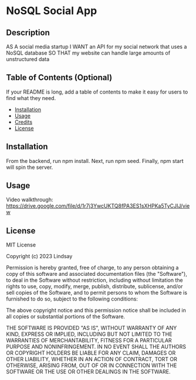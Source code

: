 # NoSQL Social App

## Description

AS A social media startup
I WANT an API for my social network that uses a NoSQL database
SO THAT my website can handle large amounts of unstructured data


## Table of Contents (Optional)

If your README is long, add a table of contents to make it easy for users to find what they need.

- [Installation](#installation)
- [Usage](#usage)
- [Credits](#credits)
- [License](#license)

## Installation

From the backend, run npm install. Next, run npm seed. Finally, npm start will spin the server.

## Usage

Video walkthrough: https://drive.google.com/file/d/1r7j3YwcUKTQ8fPA3ES1sXHPKa5TyCJIJ/view


## License

MIT License

Copyright (c) 2023 Lindsay

Permission is hereby granted, free of charge, to any person obtaining a copy
of this software and associated documentation files (the "Software"), to deal
in the Software without restriction, including without limitation the rights
to use, copy, modify, merge, publish, distribute, sublicense, and/or sell
copies of the Software, and to permit persons to whom the Software is
furnished to do so, subject to the following conditions:

The above copyright notice and this permission notice shall be included in all
copies or substantial portions of the Software.

THE SOFTWARE IS PROVIDED "AS IS", WITHOUT WARRANTY OF ANY KIND, EXPRESS OR
IMPLIED, INCLUDING BUT NOT LIMITED TO THE WARRANTIES OF MERCHANTABILITY,
FITNESS FOR A PARTICULAR PURPOSE AND NONINFRINGEMENT. IN NO EVENT SHALL THE
AUTHORS OR COPYRIGHT HOLDERS BE LIABLE FOR ANY CLAIM, DAMAGES OR OTHER
LIABILITY, WHETHER IN AN ACTION OF CONTRACT, TORT OR OTHERWISE, ARISING FROM,
OUT OF OR IN CONNECTION WITH THE SOFTWARE OR THE USE OR OTHER DEALINGS IN THE
SOFTWARE.
